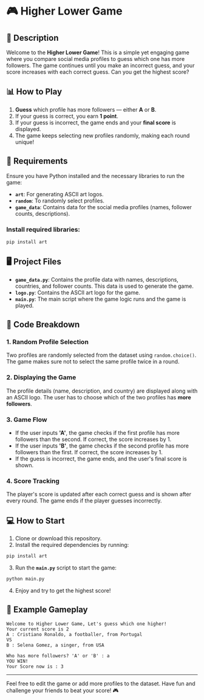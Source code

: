 
# 🎮 Higher Lower Game

## 📜 Description
Welcome to the **Higher Lower Game**! This is a simple yet engaging game where you compare social media profiles to guess which one has more followers. The game continues until you make an incorrect guess, and your score increases with each correct guess. Can you get the highest score?

## 📊 How to Play
1. **Guess** which profile has more followers — either **A** or **B**.
2. If your guess is correct, you earn **1 point**.
3. If your guess is incorrect, the game ends and your **final score** is displayed.
4. The game keeps selecting new profiles randomly, making each round unique!

## 🔧 Requirements

Ensure you have Python installed and the necessary libraries to run the game:

- **`art`**: For generating ASCII art logos.
- **`random`**: To randomly select profiles.
- **`game_data`**: Contains data for the social media profiles (names, follower counts, descriptions).

### Install required libraries:

```bash
pip install art
```

## 🖥️ Project Files
- **`game_data.py`**: Contains the profile data with names, descriptions, countries, and follower counts. This data is used to generate the game.
- **`logo.py`**: Contains the ASCII art logo for the game.
- **`main.py`**: The main script where the game logic runs and the game is played.

## 📑 Code Breakdown

### 1. **Random Profile Selection**  
   Two profiles are randomly selected from the dataset using `random.choice()`. The game makes sure not to select the same profile twice in a round.

### 2. **Displaying the Game**  
   The profile details (name, description, and country) are displayed along with an ASCII logo. The user has to choose which of the two profiles has **more followers**.

### 3. **Game Flow**
   - If the user inputs **'A'**, the game checks if the first profile has more followers than the second. If correct, the score increases by 1.
   - If the user inputs **'B'**, the game checks if the second profile has more followers than the first. If correct, the score increases by 1.
   - If the guess is incorrect, the game ends, and the user's final score is shown.

### 4. **Score Tracking**  
   The player's score is updated after each correct guess and is shown after every round. The game ends if the player guesses incorrectly.

## 💻 How to Start

1. Clone or download this repository.
2. Install the required dependencies by running:

```bash
pip install art
```

3. Run the **`main.py`** script to start the game:

```bash
python main.py
```

4. Enjoy and try to get the highest score!

## 🎨 Example Gameplay

```text
Welcome to Higher Lower Game, Let's guess which one higher!
Your current score is 2
A : Cristiano Ronaldo, a footballer, from Portugal
VS
B : Selena Gomez, a singer, from USA

Who has more followers? 'A' or 'B' : a
YOU WIN!
Your Score now is : 3
```

---

Feel free to edit the game or add more profiles to the dataset. Have fun and challenge your friends to beat your score! 🎮
